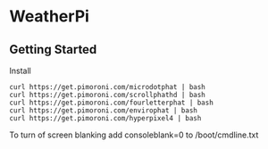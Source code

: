# WeatherPi
## Getting Started
Install 
```
curl https://get.pimoroni.com/microdotphat | bash
curl https://get.pimoroni.com/scrollphathd | bash
curl https://get.pimoroni.com/fourletterphat | bash
curl https://get.pimoroni.com/envirophat | bash
curl https://get.pimoroni.com/hyperpixel4 | bash
```

To turn of screen blanking add consoleblank=0 to /boot/cmdline.txt
